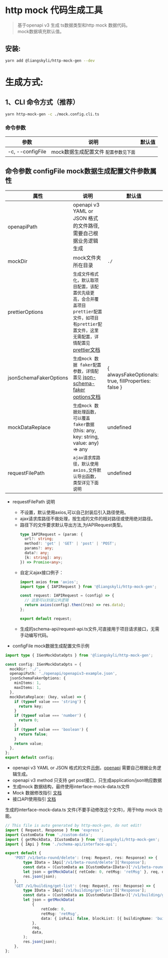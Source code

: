 # http mock 代码生成工具
> 基于openapi v3 生成 ts数据类型和http mock 数据代码。<br/>
> mock数据填充默认值。

## 安装:
```bash
yarn add @liangskyli/http-mock-gen --dev
```

# 生成方式:
## 1、CLI 命令方式（推荐）

```bash
yarn http-mock-gen -c ./mock.config.cli.ts
```

### 命令参数

| 参数               | 说明                     | 默认值 |
|------------------|------------------------|-----|
| -c, --configFile | mock数据生成配置文件 `配置参数见下面` |     |

## 命令参数 configFile mock数据生成配置文件参数属性
| 属性                     | 说明                                                                                                                                                           | 默认值                                                  |
|------------------------|--------------------------------------------------------------------------------------------------------------------------------------------------------------|------------------------------------------------------|
| openapiPath            | openapi v3 YAML or JSON 格式的文件路径,需要自己根据业务逻辑生成                                                                                                                 |                                                      |
| mockDir                | mock文件夹所在目录                                                                                                                                                  | `./`                                                 |
| prettierOptions        | `生成文件格式化，默认取项目配置，该配置优先级更高，会合并覆盖项目prettier配置文件，如项目有prettier配置文件，这里无需配置，详情配置见` [prettier文档](https://github.com/prettier/prettier/blob/main/docs/options.md)    |                                                      |
| jsonSchemaFakerOptions | `生成mock 数据 faker配置参数，详情配置见` [json-schema-faker options文档](https://github.com/json-schema-faker/json-schema-faker/blob/HEAD/docs/README.md#available-options) | { alwaysFakeOptionals: true, fillProperties: false } |
| mockDataReplace        | `生成mock 数据处理函数，可以覆盖faker数据` (this: any, key: string, value: any) => any                                                                                      | undefined                                            |
| requestFilePath        | `ajax请求库路径，默认使用axios,文件默认导出函数，类型详见下面说明`                                                                                                                      | undefined                                            |

- requestFilePath 说明
  - 不设置，默认使用axios,可以自己封装后引入路径使用。
  - ajax请求库路径不做处理，按生成的文件的相对路径或使用绝对路径。
  - 路径下的文件要求默认导出方法,为IAPIRequest类型。
    ```ts
    type IAPIRequest = (param: {
      url?: string;
      method?: 'get' | 'GET' | 'post' | 'POST';
      params?: any;
      data?: any;
      [k: string]: any;
    }) => Promise<any>;
    ```
  - 自定义ajax接口例子：
    ```ts
    import axios from 'axios';
    import type { IAPIRequest } from '@liangskyli/http-mock-gen';
    
    const request: IAPIRequest = (config) => {
      // 这里可以封装公共逻辑
      return axios(config).then((res) => res.data);
    };
    
    export default request;
    ```
  - 生成的schema-api/request-api.ts文件,可直接用于项目请求接口，无需手动编写代码。

- configFile mock数据生成配置文件示例
```ts
import type { IGenMockDataOpts } from '@liangskyli/http-mock-gen';

const config: IGenMockDataOpts = {
  mockDir: './',
  openapiPath: './openapi/openapiv3-example.json',
  jsonSchemaFakerOptions: {
    minItems: 1,
    maxItems: 1,
  },
  mockDataReplace: (key, value) => {
    if (typeof value === 'string') {
      return key;
    }
    if (typeof value === 'number') {
      return 0;
    }
    if (typeof value === 'boolean') {
      return false;
    }
    return value;
  },
};
export default config;

```

- openapi v3 YAML or JSON 格式的文件[示例](docs/openapiv3-example.json)，[openapi](https://www.openapis.org/) 需要自己根据业务逻辑生成。
- openapi v3 method 只支持 get post接口，只生成application/json响应数据
- 生成mock 数据结构，最终使用interface-mock-data.ts文件
- Mock 数据修改指引 [文档](docs/http-mock-modify-guide.md)
- 接口API使用指引 [文档](docs/request-api-guide.md)

生成的interface-mock-data.ts 文件(不要手动修改这个文件)，用于http mock 功能。
```ts
// This file is auto generated by http-mock-gen, do not edit!
import { Request, Response } from 'express';
import CustomData from './custom-data';
import { getMockData, ICustomData } from '@liangskyli/http-mock-gen';
import { IApi } from './schema-api/interface-api';

export default {
    'POST /v1/beta-round/delete': (req: Request, res: Response) => {
        type IData = IApi['/v1/beta-round/delete']['Response'];
        const data = (CustomData as ICustomData<IData>)['/v1/beta-round/delete'];
        let json = getMockData({ retCode: 0, retMsg: 'retMsg' }, req, data);
        res.json(json);
    },
    'GET /v1/building/get-list': (req: Request, res: Response) => {
        type IData = IApi['/v1/building/get-list']['Response'];
        const data = (CustomData as ICustomData<IData>)['/v1/building/get-list'];
        let json = getMockData(
            {
                retCode: 0,
                retMsg: 'retMsg',
                data: { isFuLi: false, blockList: [{ buildingName: 'buildingName', isBindErp: false }] },
            },
            req,
            data,
        );
        res.json(json);
    },
};
```
